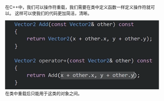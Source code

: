 在C++中，我们可以操作符重载，我们需要在类中定义函数一样定义操作符就可以。
这样可以使我们的代码更加简洁，清晰。

![](attachments/运算符及其重载_image_0.png)
在类中重载后只能用于这类的对象之间。